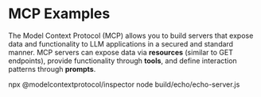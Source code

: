 MCP Examples
========================
The Model Context Protocol (MCP) allows you to build servers that expose data and functionality to LLM 
applications in a secured and standard manner. MCP servers can expose data via **resources** (similar to GET endpoints),
provide functionality through **tools**, and define interaction patterns through **prompts**.

npx @modelcontextprotocol/inspector node build/echo/echo-server.js